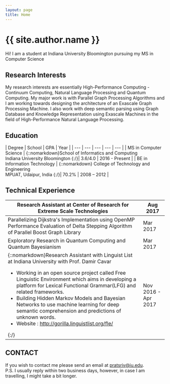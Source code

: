 ```yaml
---
layout: page
title: Home
---
```

<h1>{{ site.author.name }}</h1>
<p class="message">
  Hi! I am a student at Indiana University Bloomington pursuing my MS in Computer Science
</p>

## Research Interests

My research interests are essentially High-Performance Computing - Continuum Computing, Natural Language Processing and Quantum Computing. My major work is with Parallel Graph Processing Algorithms and I am working towards designing the architecture of an Exascale Graph Processing Machine. I also work with deep semantic parsing using Graph Database and Knowledge Representation using Exascale Machines in the field of High-Performance Natural Language Processing.

## Education

| Degree | School | GPA | Year |
| --- | --- | --- | --- | --- |
| MS in Computer Science |  {::nomarkdown}School of Informatics and Computing<br> Indiana University Bloomington  {:/}| 3.6/4.0 | 2016 - Present  |
| BE in Information Technology |  {::nomarkdown} College of Technology and Engineering<br> MPUAT, Udaipur, India {:/}| 70.2%  | 2008 – 2012   |

## Technical Experience

| Research Assistant at Center of Research for Extreme Scale Technologies |  Aug 2017   |
| --- | --- |
| Parallelizing Dijkstra's Implementation using OpenMP Performance Evaluation of Delta Stepping Algorithm of Parallel Boost Graph Library  | Mar 2017  |
| Exploratory Research in Quantum Computing and Quantum Bayesianism | Mar 2017  |
| {::nomarkdown}Research Assistant with Linguist List at Indiana University with Prof. Damir Cavar<br><ul><li> Working in an open source project called Free Linguistic Environment which aims in developing a platform for Lexical Functional Grammar(LFG) and related frameworks.</li><li> Building Hidden Markov Models and Bayesian Networks to use machine learning for deep semantic comprehension and predictions of unknown words.</li><li> Website : http://gorilla.linguistlist.org/fle/ </li></ul>  {:/}  |  Nov 2016 - Apr 2017 |

## CONTACT

If you wish to contact me please send an email at [pratsriv@iu.edu](mailto:pratsriv@iu.edu).  
P.S. I usually reply within two business days, however, in case I am travelling, I might take a bit longer.
